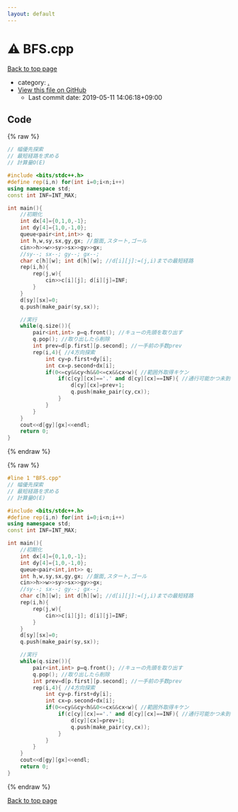 ```yaml
---
layout: default
---
```


<!-- mathjax config similar to math.stackexchange -->
<script type="text/javascript" async
  src="https://cdnjs.cloudflare.com/ajax/libs/mathjax/2.7.5/MathJax.js?config=TeX-MML-AM_CHTML">
</script>
<script type="text/x-mathjax-config">
  MathJax.Hub.Config({
    TeX: { equationNumbers: { autoNumber: "AMS" }},
    tex2jax: {
      inlineMath: [ ['$','$'] ],
      processEscapes: true
    },
    "HTML-CSS": { matchFontHeight: false },
    displayAlign: "left",
    displayIndent: "2em"
  });
</script>

<script type="text/javascript" src="https://cdnjs.cloudflare.com/ajax/libs/jquery/3.4.1/jquery.min.js"></script>
<script src="https://cdn.jsdelivr.net/npm/jquery-balloon-js@1.1.2/jquery.balloon.min.js" integrity="sha256-ZEYs9VrgAeNuPvs15E39OsyOJaIkXEEt10fzxJ20+2I=" crossorigin="anonymous"></script>
<script type="text/javascript" src="../assets/js/copy-button.js"></script>
<link rel="stylesheet" href="../assets/css/copy-button.css" />


# :warning: BFS.cpp

<a href="../index.html">Back to top page</a>

* category: <a href="../index.html#5058f1af8388633f609cadb75a75dc9d">.</a>
* <a href="{{ site.github.repository_url }}/blob/master/BFS.cpp">View this file on GitHub</a>
    - Last commit date: 2019-05-11 14:06:18+09:00




## Code

<a id="unbundled"></a>
{% raw %}
```cpp
// 幅優先探索
// 最短経路を求める
// 計算量O(E)

#include <bits/stdc++.h>
#define rep(i,n) for(int i=0;i<n;i++)
using namespace std;
const int INF=INT_MAX;

int main(){
    //初期化
    int dx[4]={0,1,0,-1};
    int dy[4]={1,0,-1,0};
    queue<pair<int,int>> q;
    int h,w,sy,sx,gy,gx; //盤面,スタート,ゴール
    cin>>h>>w>>sy>>sx>>gy>>gx;
    //sy--; sx--; gy--; gx--;
    char c[h][w]; int d[h][w]; //d[i][j]:=(j,i)までの最短経路
    rep(i,h){
        rep(j,w){
            cin>>c[i][j]; d[i][j]=INF;
        }
    }
    d[sy][sx]=0;
    q.push(make_pair(sy,sx));

    //実行
    while(q.size()){
        pair<int,int> p=q.front(); //キューの先頭を取り出す
        q.pop(); //取り出したら削除
        int prev=d[p.first][p.second]; //一手前の手数prev
        rep(i,4){ //4方向探索
            int cy=p.first+dy[i];
            int cx=p.second+dx[i];
            if(0<=cy&&cy<h&&0<=cx&&cx<w){ //範囲外取得キケン
                if(c[cy][cx]=='.' and d[cy][cx]==INF){ //通行可能かつ未到達
                    d[cy][cx]=prev+1;
                    q.push(make_pair(cy,cx));
                }
            }
        }
    }
    cout<<d[gy][gx]<<endl;
    return 0;
}

```
{% endraw %}

<a id="bundled"></a>
{% raw %}
```cpp
#line 1 "BFS.cpp"
// 幅優先探索
// 最短経路を求める
// 計算量O(E)

#include <bits/stdc++.h>
#define rep(i,n) for(int i=0;i<n;i++)
using namespace std;
const int INF=INT_MAX;

int main(){
    //初期化
    int dx[4]={0,1,0,-1};
    int dy[4]={1,0,-1,0};
    queue<pair<int,int>> q;
    int h,w,sy,sx,gy,gx; //盤面,スタート,ゴール
    cin>>h>>w>>sy>>sx>>gy>>gx;
    //sy--; sx--; gy--; gx--;
    char c[h][w]; int d[h][w]; //d[i][j]:=(j,i)までの最短経路
    rep(i,h){
        rep(j,w){
            cin>>c[i][j]; d[i][j]=INF;
        }
    }
    d[sy][sx]=0;
    q.push(make_pair(sy,sx));

    //実行
    while(q.size()){
        pair<int,int> p=q.front(); //キューの先頭を取り出す
        q.pop(); //取り出したら削除
        int prev=d[p.first][p.second]; //一手前の手数prev
        rep(i,4){ //4方向探索
            int cy=p.first+dy[i];
            int cx=p.second+dx[i];
            if(0<=cy&&cy<h&&0<=cx&&cx<w){ //範囲外取得キケン
                if(c[cy][cx]=='.' and d[cy][cx]==INF){ //通行可能かつ未到達
                    d[cy][cx]=prev+1;
                    q.push(make_pair(cy,cx));
                }
            }
        }
    }
    cout<<d[gy][gx]<<endl;
    return 0;
}

```
{% endraw %}

<a href="../index.html">Back to top page</a>

